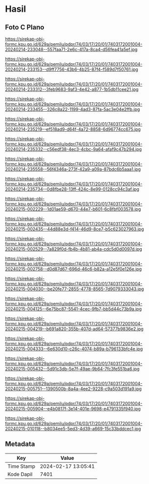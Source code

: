# Hasil

## Foto C Plano

https://sirekap-obj-formc.kpu.go.id/629a/pemilu/pdpr/74/03/17/20/01/7403172001004-20240214-233048--557faa71-2e6c-417a-8ca4-d56fea41a5ef.jpg

https://sirekap-obj-formc.kpu.go.id/629a/pemilu/pdpr/74/03/17/20/01/7403172001004-20240214-233153--d9ff7756-43b6-4b25-87f4-f589d7f50761.jpg

https://sirekap-obj-formc.kpu.go.id/629a/pemilu/pdpr/74/03/17/20/01/7403172001004-20240214-233312--3feb9683-9af3-4e42-a877-1b5db11cee21.jpg

https://sirekap-obj-formc.kpu.go.id/629a/pemilu/pdpr/74/03/17/20/01/7403172001004-20240214-233455--326c8a22-1199-4ad3-87fa-5ac3e04e2ffb.jpg

https://sirekap-obj-formc.kpu.go.id/629a/pemilu/pdpr/74/03/17/20/01/7403172001004-20240214-235219--ef518ad9-d64f-4a72-8858-6d96774cc675.jpg

https://sirekap-obj-formc.kpu.go.id/629a/pemilu/pdpr/74/03/17/20/01/7403172001004-20240214-235332--c56edf38-4ec3-4cbc-9a64-afaf9c47b294.jpg

https://sirekap-obj-formc.kpu.go.id/629a/pemilu/pdpr/74/03/17/20/01/7403172001004-20240214-235558--56f4346a-273f-42a9-a09a-87bdc6b5aaa1.jpg

https://sirekap-obj-formc.kpu.go.id/629a/pemilu/pdpr/74/03/17/20/01/7403172001004-20240214-235734--0d8fbe28-13ff-424c-8e99-0128cc94c3af.jpg

https://sirekap-obj-formc.kpu.go.id/629a/pemilu/pdpr/74/03/17/20/01/7403172001004-20240215-002229--1d01ae59-d670-44e7-b601-6c8fbf003578.jpg

https://sirekap-obj-formc.kpu.go.id/629a/pemilu/pdpr/74/03/17/20/01/7403172001004-20240215-002435--44d88e3d-f414-46d9-8ce7-b5c623027963.jpg

https://sirekap-obj-formc.kpu.go.id/629a/pemilu/pdpr/74/03/17/20/01/7403172001004-20240215-002529--7a829f0d-fb4b-4b81-ab4a-cdc5d0d0097d.jpg

https://sirekap-obj-formc.kpu.go.id/629a/pemilu/pdpr/74/03/17/20/01/7403172001004-20240215-002758--d0d87d67-696d-46c6-b82a-a12e5f0e126e.jpg

https://sirekap-obj-formc.kpu.go.id/629a/pemilu/pdpr/74/03/17/20/01/7403172001004-20240215-004030--be20fe77-2855-4778-8565-7d9079333043.jpg

https://sirekap-obj-formc.kpu.go.id/629a/pemilu/pdpr/74/03/17/20/01/7403172001004-20240215-004125--6e75bc87-5541-4cec-9fb7-bb5d44c73b9a.jpg

https://sirekap-obj-formc.kpu.go.id/629a/pemilu/pdpr/74/03/17/20/01/7403172001004-20240215-004219--b691a820-355b-407d-ad64-57377b9836e2.jpg

https://sirekap-obj-formc.kpu.go.id/629a/pemilu/pdpr/74/03/17/20/01/7403172001004-20240215-004333--6e630d10-c26c-4074-b89a-b796133bfc4e.jpg

https://sirekap-obj-formc.kpu.go.id/629a/pemilu/pdpr/74/03/17/20/01/7403172001004-20240215-005432--5d91c3db-5e7f-49ae-9b64-7fc3fe551ba6.jpg

https://sirekap-obj-formc.kpu.go.id/629a/pemilu/pdpr/74/03/17/20/01/7403172001004-20240215-005751--1390500b-8a4a-4ee2-9228-c9a503d191a9.jpg

https://sirekap-obj-formc.kpu.go.id/629a/pemilu/pdpr/74/03/17/20/01/7403172001004-20240215-005904--e4b0817f-3e14-401e-9698-e4791335f940.jpg

https://sirekap-obj-formc.kpu.go.id/629a/pemilu/pdpr/74/03/17/20/01/7403172001004-20240215-010118--b8034ee5-5ed3-4d39-a669-15c33bddcec1.jpg


## Metadata

| Key        | Value               |
| ---------- | ------------------- |
| Time Stamp | 2024-02-17 13:05:41 |
| Kode Dapil | 7401                |



